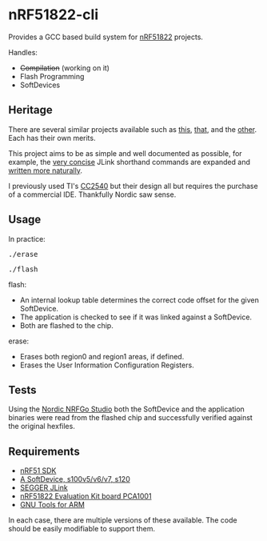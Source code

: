 nRF51822-cli
============

Provides a GCC based build system for [nRF51822](https://www.nordicsemi.com/eng/Products/Bluetooth-R-low-energy/nRF51822) projects. 

Handles:
- ~~Compilation~~ (working on it)
- Flash Programming
- SoftDevices

Heritage
---------

There are several similar projects available such as [this](https://github.com/hlnd/nrf51-pure-gcc-setup), [that](https://github.com/pauloborges/nrf51822-linux-template), and the [other](https://github.com/EarthLord/nrf51Demo). Each has their own merits.

This project aims to be as simple and well documented as possible, for example, the [very concise](https://github.com/pauloborges/nrf51822-linux-template/blob/master/scripts/erase.jlink) JLink shorthand commands are expanded and [written more naturally](https://github.com/hughobrien/nRF51822-cli/blob/master/flash).

I previously used TI's [CC2540](http://www.ti.com/tool/cc2540emk) but their design all but requires the purchase of a commercial IDE. Thankfully Nordic saw sense.

Usage
-----
In practice:
<pre>./erase</pre>
<pre>./flash <SoftDevice> <Application></pre>

flash:
- An internal lookup table determines the correct code offset for the given SoftDevice.
- The application is checked to see if it was linked against a SoftDevice.
- Both are flashed to the chip.

erase:
- Erases both region0 and region1 areas, if defined.
- Erases the User Information Configuration Registers.

Tests
-----
Using the [Nordic NRFGo Studio](http://www.nordicsemi.com/chi/node_176/2.4GHz-RF/nRFgo-Studio) both the SoftDevice and the application binaries were read from the flashed chip and successfully verified against the original hexfiles.

Requirements
------------

- [nRF51 SDK](https://www.nordicsemi.com/eng/Products/Bluetooth-R-low-energy/nRF51822)
- [A SoftDevice, s100v5/v6/v7, s120](https://www.nordicsemi.com/eng/Products/Bluetooth-R-low-energy/nRF51822)
- [SEGGER JLink](http://www.segger.com/jlink-software.html)
- [nRF51822 Evaluation Kit board PCA1001](http://www.nordicsemi.com/eng/Products/Bluetooth-R-low-energy/nRF51822-Evaluation-Kit)
- [GNU Tools for ARM](https://launchpad.net/gcc-arm-embedded)

In each case, there are multiple versions of these available. The code should be easily modifiable to support them.
